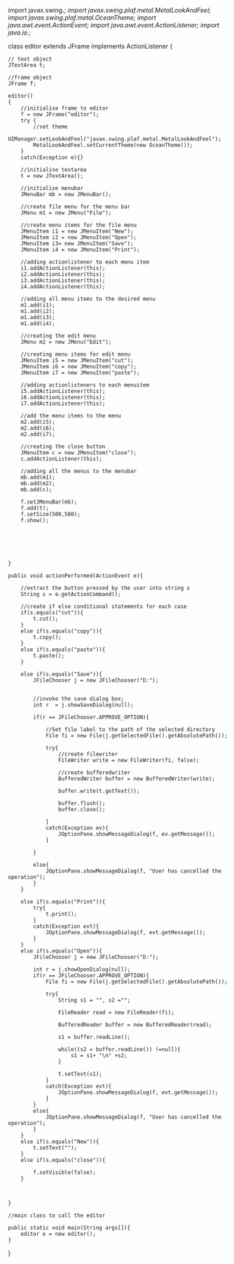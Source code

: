 import javax.swing.*;
import javax.swing.plaf.metal.MetalLookAndFeel;
import javax.swing.plaf.metal.OceanTheme;
import java.awt.event.ActionEvent;
import java.awt.event.ActionListener;
import java.io.*;

class editor extends JFrame implements ActionListener {

    // text object
    JTextArea t;

    //frame object
    JFrame f;

    editor()
    {
        //initialise frame to editor
        f = new JFrame("editor");
        try {
            //set theme
            UIManager.setLookAndFeel("javax.swing.plaf.metal.MetalLookAndFeel");
            MetalLookAndFeel.setCurrentTheme(new OceanTheme());
        }
        catch(Exception e){}

        //initialise textarea
        t = new JTextArea();

        //initialise menubar
        JMenuBar mb = new JMenuBar();

        //create file menu for the menu bar
        JMenu m1 = new JMenu("File");

        //create menu items for the file menu
        JMenuItem i1 = new JMenuItem("New");
        JMenuItem i2 = new JMenuItem("Open");
        JMenuItem i3= new JMenuItem("Save");
        JMenuItem i4 = new JMenuItem("Print");

        //adding actionlistener to each menu item
        i1.addActionListener(this);
        i2.addActionListener(this);
        i3.addActionListener(this);
        i4.addActionListener(this);

        //adding all menu items to the desired menu
        m1.add(i1);
        m1.add(i2);
        m1.add(i3);
        m1.add(i4);

        //creating the edit menu
        JMenu m2 = new JMenu("Edit");

        //creating menu items for edit menu
        JMenuItem i5 = new JMenuItem("cut");
        JMenuItem i6 = new JMenuItem("copy");
        JMenuItem i7 = new JMenuItem("paste");

        //adding actionlisteners to each menuitem
        i5.addActionListener(this);
        i6.addActionListener(this);
        i7.addActionListener(this);

        //add the menu items to the menu
        m2.add(i5);
        m2.add(i6);
        m2.add(i7);

        //creating the close button
        JMenuItem c = new JMenuItem("close");
        c.addActionListener(this);

        //adding all the menus to the menubar
        mb.add(m1);
        mb.add(m2);
        mb.add(c);

        f.setJMenuBar(mb);
        f.add(t);
        f.setSize(500,500);
        f.show();






    }

    public void actionPerformed(ActionEvent e){

        //extract the button pressed by the user into string s
        String s = e.getActionCommand();

        //create if else conditional statements for each case
        if(s.equals("cut")){
            t.cut();
        }
        else if(s.equals("copy")){
            t.copy();
        }
        else if(s.equals("paste")){
            t.paste();
        }

        else if(s.equals("Save")){
            JFileChooser j = new JFileChooser("D:");


            //invoke the save dialog box;
            int r  = j.showSaveDialog(null);

            if(r == JFileChooser.APPROVE_OPTION){

                //Set file label to the path of the selected directory
                File fi = new File(j.getSelectedFile().getAbsolutePath());

                try{
                    //create filewriter
                    FileWriter write = new FileWriter(fi, false);

                    //create bufferedwriter
                    BufferedWriter buffer = new BufferedWriter(write);

                    buffer.write(t.getText());

                    buffer.flush();
                    buffer.close();

                }
                catch(Exception ev){
                    JOptionPane.showMessageDialog(f, ev.getMessage());
                }

            }

            else{
                JOptionPane.showMessageDialog(f, "User has cancelled the operation");
            }
        }

        else if(s.equals("Print")){
            try{
                t.print();
            }
            catch(Exception evt){
                JOptionPane.showMessageDialog(f, evt.getMessage());
            }
        }
        else if(s.equals("Open")){
            JFileChooser j = new JFileChooser("D:");

            int r = j.showOpenDialog(null);
            if(r == JFileChooser.APPROVE_OPTION){
                File fi = new File(j.getSelectedFile().getAbsolutePath());

                try{
                    String s1 = "", s2 ="";

                    FileReader read = new FileReader(fi);

                    BufferedReader buffer = new BufferedReader(read);

                    s1 = buffer.readLine();

                    while((s2 = buffer.readLine()) !=null){
                        s1 = s1+ "\n" +s2;
                    }

                    t.setText(s1);
                }
                catch(Exception evt){
                    JOptionPane.showMessageDialog(f, evt.getMessage());
                }
            }
            else{
                JOptionPane.showMessageDialog(f, "User has cancelled the operation");
            }
        }
        else if(s.equals("New")){
            t.setText("");
        }
        else if(s.equals("close")){

            f.setVisible(false);
        }



    }

    //main class to call the editor

    public static void main(String args[]){
        editor e = new editor();
    }
}
